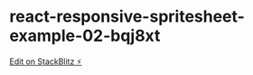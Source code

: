 # react-responsive-spritesheet-example-02-bqj8xt

[Edit on StackBlitz ⚡️](https://stackblitz.com/edit/react-responsive-spritesheet-example-02-bqj8xt)
